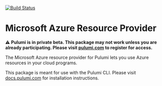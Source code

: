 [![Build Status](https://travis-ci.com/pulumi/pulumi-azure.svg?token=eHg7Zp5zdDDJfTjY8ejq&branch=master)](https://travis-ci.com/pulumi/pulumi-azure)

# Microsoft Azure Resource Provider

:warning: **Pulumi is in private beta.  This package may not work unless you are already participating.
Please visit [pulumi.com](https://pulumi.com/) to register for access.**

The Microsoft Azure resource provider for Pulumi lets you use Azure resources in your cloud programs.

This package is meant for use with the Pulumi CLI.  Please visit [docs.pulumi.com](https://docs.pulumi.com) for
installation instructions.
